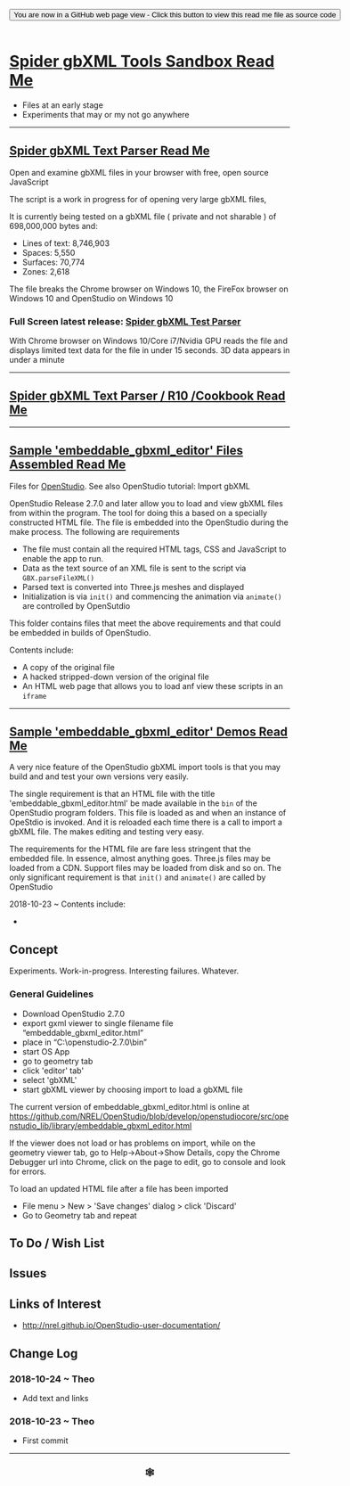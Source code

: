
<span style=display:none; >[You are now in a GitHub source code view - click this link to view Read Me file as a web page]( https://www.ladybug.tools/spider-gbxml-tools/#sandbox/README.md "View file as a web page." ) </span>

<div><input type=button class = "btn btn-secondary btn-sm" onclick="window.location.href='https://github.com/ladybug-tools/spider-gbxml-tools/blob/master/sandbox/README.md'";
value='You are now in a GitHub web page view - Click this button to view this read me file as source code' ></div>

<br>

# [Spider gbXML Tools Sandbox Read Me]( #sandbox/README.md )

<!--
<iframe src=https://www.ladybug.tools/spider-gbxml-tools/sandbox/index.html width=100% height=500px >Iframes are not viewable in GitHub source code views</iframe>
_<small>Spider gbXML Tools Sandbox</small>_
-->

* Files at an early stage
* Experiments that may or my not go anywhere

***


## [Spider gbXML Text Parser Read Me]( #sandbox/spider-gbxml-text-parser/README.md )

Open and examine gbXML files in your browser with free, open source JavaScript

The script is a work in progress for of opening very large gbXML files,

It is currently being tested on a gbXML file ( private and not sharable ) of 698,000,000 bytes and:

* Lines of text: 8,746,903
* Spaces: 5,550
* Surfaces: 70,774
* Zones: 2,618

The file breaks the Chrome browser on Windows 10, the FireFox browser on Windows 10 and OpenStudio on Windows 10

### Full Screen latest release: [Spider gbXML Test Parser]( https://www.ladybug.tools/spider-gbxml-tools/sandbox/spider-gbxml-text-parser/index.html )

With Chrome browser on Windows 10/Core i7/Nvidia GPU  reads the file and displays limited text data for the file in under 15 seconds. 3D data appears in under a minute

***

## [Spider gbXML Text Parser / R10 /Cookbook Read Me]( #sandbox/spider-gbxml-text-parser/r10/cookbook/README.md )


***


## [Sample 'embeddable_gbxml_editor' Files Assembled Read Me]( #sandbox/embeddable_gbxml_editor_assembled/README.md )

Files for [OpenStudio]( https://www.openstudio.net/ ). See also OpenStudio tutorial: Import gbXML

OpenStudio Release 2.7.0 and later allow you to load and view gbXML files from within the program. The tool for doing this a based on a specially constructed HTML file. The file is embedded into the OpenStudio during the make process. The following are requirements

* The file must contain all the required HTML tags, CSS and JavaScript to enable the app to run.
* Data as the text source of an XML file is sent to the script via ```GBX.parseFileXML()```
* Parsed text is converted into Three.js meshes and displayed
* Initialization is via ```init()``` and commencing the animation via ```animate()``` are controlled by OpenSutdio

This folder contains files that meet the above requirements and that could be embedded in builds of OpenStudio.

Contents include:

* A copy of the original file
* A hacked stripped-down version of the original file
* An HTML web page that allows you to load anf view these scripts in an ```iframe```

***

## [Sample 'embeddable_gbxml_editor' Demos Read Me]( #sandbox/embeddable_gbxml_editor_demos/README.md )

A very nice feature of the OpenStudio gbXML import tools is that you may build and and test your own versions very easily.

The single requirement is that an HTML file with the title 'embeddable_gbxml_editor.html' be made available in the ```bin``` of the OpenStudio program folders. This file is loaded as and when an instance of OpeStdio is invoked. And it is reloaded each time there is a call to import a gbXML file. The makes editing and testing very easy.

The requirements for the HTML file are fare less stringent that the embedded file. In essence, almost anything goes. Three.js files may be loaded from a CDN. Support files may be loaded from disk and so on. The only significant requirement is that ```init()``` and ```animate()``` are called by OpenStudio

2018-10-23 ~ Contents include:

*


## Concept

Experiments. Work-in-progress. Interesting failures. Whatever.


### General Guidelines

* Download OpenStudio 2.7.0
* export gxml viewer to single filename file “embeddable_gbxml_editor.html”
* place in “C:\openstudio-2.7.0\bin”
* start OS App
* go to geometry tab
* click 'editor' tab'
* select 'gbXML'
* start gbXML viewer by choosing import to load a gbXML file

The current version of embeddable_gbxml_editor.html is online at https://github.com/NREL/OpenStudio/blob/develop/openstudiocore/src/openstudio_lib/library/embeddable_gbxml_editor.html

If the viewer does not load or has problems on import, while on the geometry viewer tab, go to Help->About->Show Details, copy the Chrome Debugger url into Chrome, click on the page to edit, go to console and look for errors.

To load an updated HTML file after a file has been imported
* File menu > New > 'Save changes' dialog > click 'Discard'
* Go to Geometry tab and repeat



## To Do / Wish List


## Issues



## Links of Interest

* http://nrel.github.io/OpenStudio-user-documentation/



## Change Log

### 2018-10-24 ~ Theo

* Add text and links


### 2018-10-23 ~ Theo

* First commit


***

### <center title="Howdy! My web is better than yours. ;-)" ><a href=javascript:window.scrollTo(0,0); style="text-decoration:none !important;" > &#x1f578; </a></center>

